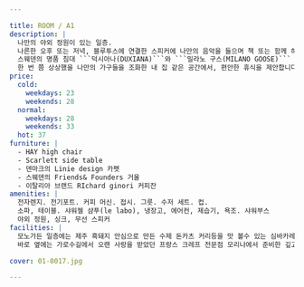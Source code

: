 ```yaml
---

title: ROOM / A1
description: |
  나만의 야외 정원이 있는 일층.
  나른한 오후 또는 저녁, 블루투스에 연결한 스피커에 나만의 음악을 들으며 책 또는 함께 하 는 여행자와 담소 또는 간단한 음료를 즐길 수 있는 야외 테이블이 준비되어 있습니다.
  스웨덴의 명품 침대 ```덕시아나(DUXIANA)```와 ```밀라노 구스(MILANO GOOSE)``` 침구, 어메니티는 뉴욕의 ```르라보(LE LABO)```.
  한 번 쯤 상상했을 나만의 가구들을 조화한 내 집 같은 공간에서, 편안한 휴식을 제안합니다.
price:
  cold:
    weekdays: 23
    weekends: 28
  normal:
    weekdays: 28
    weekends: 33
  hot: 37
furniture: |
  - HAY high chair
  - Scarlett side table
  - 덴마크의 Linie design 카펫
  - 스웨덴의 Friends& Founders 거울
  - 이탈리아 브랜드 RIchard ginori 커피잔
amenities: |
  전자렌지. 전기포트. 커피 머신. 접시. 그릇. 수저 세트. 컵.
  소파, 테이블. 샤워젤 샴푸(le labo), 냉장고, 에어컨, 제습기, 욕조. 샤워부스
  야외 정원, 싱크, 무선 스피커
facilities: |
  모노가든 일층에는 제주 흑돼지 안심으로 만든 수제 돈카츠 커리등을 맛 볼수 있는 심바카레 에서 생맥주와 음료를 즐길 수 있으며,
  바로 옆에는 가로수길에서 오랜 사랑을 받았던 프랑스 크레프 전문점 모리나에서 준비한 깊고 맛있는 커피와 새롭게 준비한 새로운 레서피의 바나나 케잌을 드시며 여유를 즐기시기 바랍니다.

cover: 01-0017.jpg

---
```

